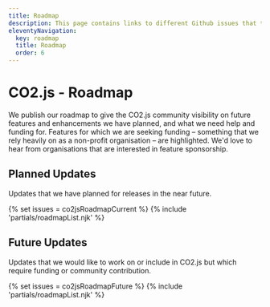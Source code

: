 ```yaml
---
title: Roadmap
description: This page contains links to different Github issues that track the various ideas and plans we've got for the CO2.js library.
eleventyNavigation:
  key: roadmap
  title: Roadmap
  order: 6
---
```


# CO2.js - Roadmap

We publish our roadmap to give the CO2.js community visibility on future features and enhancements we have planned, and what we need help and funding for. Features for which we are seeking funding – something that we rely heavily on as a non-profit organisation – are highlighted. We'd love to hear from organisations that are interested in feature sponsorship.

## Planned Updates

Updates that we have planned for releases in the near future.

{% set issues = co2jsRoadmapCurrent %}
{% include 'partials/roadmapList.njk' %}

## Future Updates

Updates that we would like to work on or include in CO2.js but which require funding or community contribution.

{% set issues = co2jsRoadmapFuture %}
{% include 'partials/roadmapList.njk' %}
